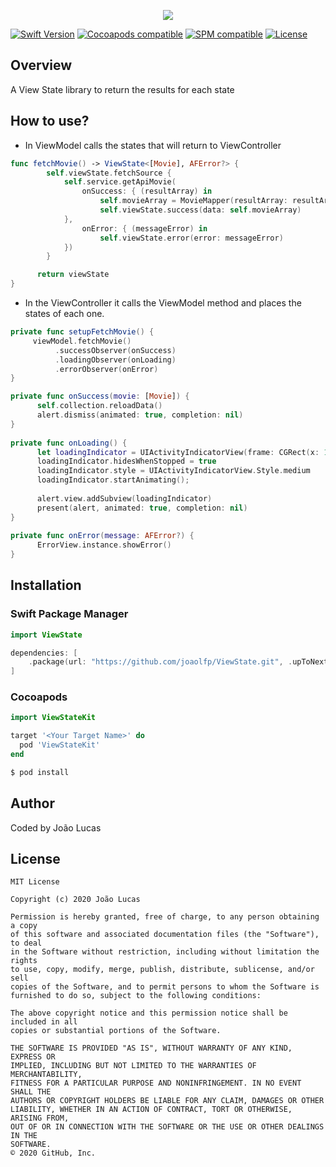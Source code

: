 <p align="center">
    <img src="https://github.com/joaolfp/ViewState/blob/master/logo/logo.png">
</p>

[![Swift Version](https://img.shields.io/badge/Swift-5.0.x-orange.svg)]()
[![Cocoapods compatible](https://img.shields.io/cocoapods/v/ViewStateKit.svg)](https://cocoapods.org/pods/ViewStateKit)
[![SPM compatible](https://img.shields.io/badge/SPM-compatible-brightgreen)](https://swift.org/package-manager)
[![License](https://img.shields.io/github/license/joaolfp/ViewState.svg)](https://github.com/joaolfp/ViewState/blob/master/LICENSE)

## Overview

A View State library to return the results for each state

## How to use?

- In ViewModel calls the states that will return to ViewController

```swift
func fetchMovie() -> ViewState<[Movie], AFError?> {
        self.viewState.fetchSource {
            self.service.getApiMovie(
                onSuccess: { (resultArray) in
                    self.movieArray = MovieMapper(resultArray: resultArray).transform()
                    self.viewState.success(data: self.movieArray)
            },
                onError: { (messageError) in
                    self.viewState.error(error: messageError)
            })
        }

      return viewState
}
```
- In the ViewController it calls the ViewModel method and places the states of each one.

``` swift
private func setupFetchMovie() {
     viewModel.fetchMovie()
          .successObserver(onSuccess)
          .loadingObserver(onLoading)
          .errorObserver(onError)
}
```

``` swift
private func onSuccess(movie: [Movie]) {
      self.collection.reloadData()
      alert.dismiss(animated: true, completion: nil)
}
    
private func onLoading() {
      let loadingIndicator = UIActivityIndicatorView(frame: CGRect(x: 10, y: 5, width: 50, height: 50))
      loadingIndicator.hidesWhenStopped = true
      loadingIndicator.style = UIActivityIndicatorView.Style.medium
      loadingIndicator.startAnimating();
        
      alert.view.addSubview(loadingIndicator)
      present(alert, animated: true, completion: nil)
}
    
private func onError(message: AFError?) {
      ErrorView.instance.showError()
}
```

## Installation

### Swift Package Manager

```swift
import ViewState
```

```swift
dependencies: [
    .package(url: "https://github.com/joaolfp/ViewState.git", .upToNextMajor(from: "1.0.3"))
]
```

### Cocoapods

```swift
import ViewStateKit
```

```ruby
target '<Your Target Name>' do
  pod 'ViewStateKit'
end
```

```bash
$ pod install
```

## Author
Coded by João Lucas

## License

```
MIT License

Copyright (c) 2020 João Lucas

Permission is hereby granted, free of charge, to any person obtaining a copy
of this software and associated documentation files (the "Software"), to deal
in the Software without restriction, including without limitation the rights
to use, copy, modify, merge, publish, distribute, sublicense, and/or sell
copies of the Software, and to permit persons to whom the Software is
furnished to do so, subject to the following conditions:

The above copyright notice and this permission notice shall be included in all
copies or substantial portions of the Software.

THE SOFTWARE IS PROVIDED "AS IS", WITHOUT WARRANTY OF ANY KIND, EXPRESS OR
IMPLIED, INCLUDING BUT NOT LIMITED TO THE WARRANTIES OF MERCHANTABILITY,
FITNESS FOR A PARTICULAR PURPOSE AND NONINFRINGEMENT. IN NO EVENT SHALL THE
AUTHORS OR COPYRIGHT HOLDERS BE LIABLE FOR ANY CLAIM, DAMAGES OR OTHER
LIABILITY, WHETHER IN AN ACTION OF CONTRACT, TORT OR OTHERWISE, ARISING FROM,
OUT OF OR IN CONNECTION WITH THE SOFTWARE OR THE USE OR OTHER DEALINGS IN THE
SOFTWARE.
© 2020 GitHub, Inc.
```
